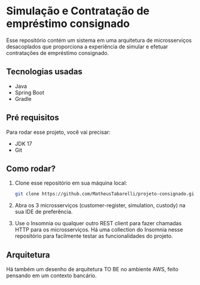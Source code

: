 # Simulação e Contratação de empréstimo consignado

Esse repositório contém um sistema em uma arquitetura de microsserviços desacoplados que proporciona a experiência de simular e efetuar contratações de empréstimo consignado.

## Tecnologias usadas

- Java
- Spring Boot
- Gradle

## Pré requisitos

Para rodar esse projeto, você vai precisar:

- JDK 17
- Git

## Como rodar?

1. Clone esse repositório em sua máquina local:

    ```bash
    git clone https://github.com/MatheusTabarelli/projeto-consignado.git
    ```

2. Abra os 3 microsserviços (customer-register, simulation, custody) na sua IDE de preferência.

3. Use o Insomnia ou qualquer outro REST client para fazer chamadas HTTP para os microsserviços. Há uma collection do Insomnia nesse repositório para facilmente testar as funcionalidades do projeto.

## Arquitetura

Há também um desenho de arquitetura TO BE no ambiente AWS, feito pensando em um contexto bancário.
